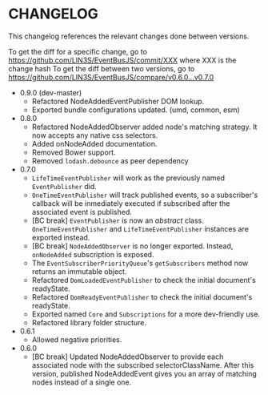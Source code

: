 # CHANGELOG

This changelog references the relevant changes done between versions.

To get the diff for a specific change, go to https://github.com/LIN3S/EventBusJS/commit/XXX where XXX is the change hash 
To get the diff between two versions, go to https://github.com/LIN3S/EventBusJS/compare/v0.6.0...v0.7.0

* 0.9.0 (dev-master)
    * Refactored NodeAddedEventPublisher DOM lookup.
    * Exported bundle configurations updated. (umd, common, esm)
* 0.8.0
    * Refactored NodeAddedObserver added node's matching strategy. It now accepts any native css selectors.
    * Added onNodeAdded documentation.
    * Removed Bower support.
    * Removed `lodash.debounce` as peer dependency
* 0.7.0
    * `LifeTimeEventPublisher` will work as the previously named `EventPublisher` did.
    * `OneTimeEventPublisher` will track published events, so a subscriber's callback will be inmediately executed if subscribed after the associated event is published.
    * [BC break] `EventPublisher` is now an *abstract* class. `OneTimeEventPublisher` and `LifeTimeEventPublisher` instances are exported instead.
    * [BC break] `NodeAddedObserver` is no longer exported. Instead, `onNodeAdded` subscription is exposed.  
    * The `EventSubscriberPriorityQueue`'s `getSubscribers` method now returns an immutable object.
    * Refactored `DomLoadedEventPublisher` to check the initial document's readyState.
    * Refactored `DomReadyEventPublisher` to check the initial document's readyState.
    * Exported named `Core` and `Subscriptions` for a more dev-friendly use.
    * Refactored library folder structure.
* 0.6.1
    * Allowed negative priorities.
* 0.6.0
    * [BC break] Updated NodeAddedObserver to provide each associated node with the subscribed selectorClassName. 
    After this version, published NodeAddedEvent gives you an array of matching nodes instead of a single one. 
